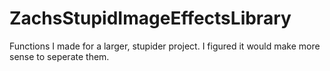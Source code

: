 # ZachsStupidImageEffectsLibrary

Functions I made for a larger, stupider project. I figured it would make more sense to seperate them.
